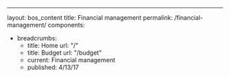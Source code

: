 ---
layout: bos_content
title: Financial management
permalink: /financial-management/
components:
- breadcrumbs:
  - title: Home
    url: "/"
  - title: Budget
    url: "/budget"
  - current: Financial management
  - published: 4/13/17
